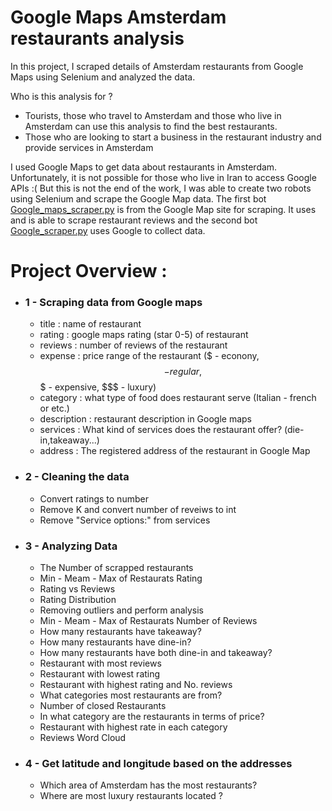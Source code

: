 # Google Maps Amsterdam restaurants analysis
In this project, I scraped details of Amsterdam restaurants from Google Maps using Selenium and analyzed the data. 

Who is this analysis for ?
- Tourists, those who travel to Amsterdam and those who live in Amsterdam can use this analysis to find the best restaurants.
- Those who are looking to start a business in the restaurant industry and provide services in Amsterdam

I used Google Maps to get data about restaurants in Amsterdam. Unfortunately, it is not possible for those who live in Iran to access Google APIs :( But this is not the end of the work, I was able to create two robots using Selenium and scrape the Google Map data. The first bot [Google_maps_scraper.py](https://github.com/meysamraz/Google-Maps-Amsterdam-restaurants-analysis/blob/master/Google_maps_scraper.py) is from the Google Map site for scraping. It uses and is able to scrape restaurant reviews and the second bot [Google_scraper.py](https://github.com/meysamraz/Google-Maps-Amsterdam-restaurants-analysis/blob/master/Google_scraper.py) uses Google to collect data. 

# Project Overview :
- ### 1 - Scraping data from Google maps
    - title : name of restaurant
    - rating : google maps rating (star 0-5) of restaurant
    - reviews : number of reviews of the restaurant
    - expense : price range of the restaurant ($ - econony, $$ - regular, $$$  - expensive, $$$ - luxury)
    - category : what type of food does restaurant serve (Italian - french or etc.)
    - description : restaurant description in Google maps
    - services : What kind of services does the restaurant offer? (die-in,takeaway...)
    - address : The registered address of the restaurant in Google Map

- ### 2 - Cleaning the data
    - Convert ratings to number
    - Remove K and convert number of reveiws to int
    - Remove "Service options:" from services
- ### 3 - Analyzing Data
    - The Number of scrapped restaurants
    - Min - Meam - Max of Restaurats Rating
    - Rating vs Reviews
    - Rating Distribution
    - Removing outliers and perform analysis
    - Min - Meam - Max of Restaurats Number of Reviews
    - How many restaurants have takeaway?
    - How many restaurants have dine-in?
    - How many restaurants have both dine-in and takeaway?
    - Restaurant with most reviews
    - Restaurant with lowest rating
    - Restaurant with highest rating and No. reviews
    - What categories most restaurants are from?
    - Number of closed Restaurants
    - In what category are the restaurants in terms of price?
    - Restaurant with highest rate in each category
    - Reviews Word Cloud
- ### 4 - Get latitude and longitude based on the addresses
    - Which area of Amsterdam has the most restaurants?
    - Where are most luxury restaurants located ?
